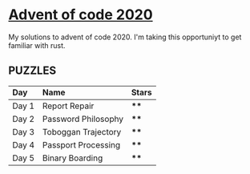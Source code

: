 # [Advent of code 2020](https://adventofcode.com)
My solutions to advent of code 2020.
I'm taking this opportuniyt to get familiar with rust.

## PUZZLES
<table>
  <tr style="font-weight: bold;">
    <td>Day</td>
    <td>Name</td>
    <td>Stars</td>
  </tr>
  <tbody>
    <tr>
      <td>Day 1</td>  
      <td>Report Repair</td>  
      <td><b>**</b></td>  
    </tr>
    <tr>
      <td>Day 2</td>  
      <td>Password Philosophy</td>  
      <td><b>**</b></td>
    </tr>
    <tr>
      <td>Day 3</td>  
      <td>Toboggan Trajectory</td>  
      <td><b>**</b></td>
    </tr>
    <tr>
      <td>Day 4</td>  
      <td>Passport Processing</td>  
      <td><b>**</b></td>
    </tr>
    <tr>
      <td>Day 5</td>  
      <td>Binary Boarding</td>  
      <td><b>**</b></td>
    </tr>
  </tbody>
</table>
